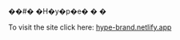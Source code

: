 ��#� �H�y�p�e�
�
�


To visit the site click here:
[hype-brand.netlify.app](https://hype-brand.netlify.app/)
